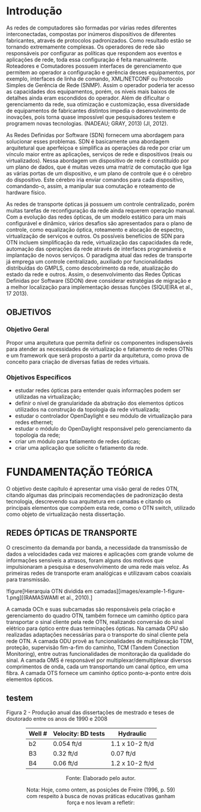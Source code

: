 # Introdução

As redes de computadores são formadas por várias redes diferentes interconectadas, compostas por inúmeros dispositivos de diferentes fabricantes, através de protocolos padronizados. Como resultado estão se tornando extremamente complexas. Os operadores de rede são responsáveis por configurar as políticas que respondem aos eventos e aplicações de rede, toda essa configuração é feita manualmente. Roteadores e Comutadores possuem interfaces de gerenciamento que permitem ao operador a configuração e gerência desses equipamentos, por exemplo, interfaces de linha de comando, XML/NETCONF ou Protocolo Simples de Gerência de Rede (SNMP). Assim o operador poderia ter acesso as capacidades dos equipamentos, porém, os níveis mais baixos de detalhes ainda eram escondidos do operador. Além de dificultar o gerenciamento da rede, sua otimização e customização, essa diversidade de equipamentos de fabricantes distintos impedia o desenvolvimento de inovações, pois torna quase impossível que pesquisadores testem e programem novas tecnologias. (NADEAU; GRAY, 2013) (JI, 2012).

As Redes Definidas por Software (SDN) fornecem uma abordagem para solucionar esses problemas. SDN é basicamente uma abordagem arquitetural que aperfeiçoa e simplifica as operações da rede por criar um vínculo maior entre as aplicações, serviços de rede e dispositivos (reais ou virtualizados). Nessa abordagem um dispositivo de rede é constituído por um plano de dados, que é muitas vezes uma matriz de comutação que liga as várias portas de um dispositivo, e um plano de controle que é o cérebro do dispositivo. Este cérebro iria enviar comandos para cada dispositivo, comandando-o, assim, a manipular sua comutação e roteamento de hardware físico.

As redes de transporte ópticas já possuem um controle centralizado, porém muitas tarefas de reconfiguração da rede ainda requerem operação manual. Com a evolução das redes ópticas, de um modelo estático para um mais configurável e dinâmico, vários desafios são apresentados para o plano de controle, como equalização óptica, roteamento e alocação de espectro, virtualização de serviços e outros. Os possíveis benefícios de SDN para OTN incluem simplificação da rede, virtualização das capacidades da rede, automação das operações da rede através de interfaces programáveis e implantação de novos serviços. O paradigma atual das redes de transporte já emprega um controle centralizado, auxiliado por funcionalidades distribuídas do GMPLS, como descobrimento da rede, atualização do estado da rede e outros. Assim, o desenvolvimento das Redes Ópticas Definidas por Software (SDON) deve considerar estratégias de migração e a melhor localização para implementação dessas funções (SIQUEIRA et al., 17 2013).

## OBJETIVOS

### Objetivo Geral

Propor uma arquitetura que permita definir os componentes indispensáveis para atender as necessidades de virtualização e fatiamento de redes OTNs e um framework que será proposto a partir da arquitetura, como prova de conceito para criação de diversas fatias de redes virtuais.

### Objetivos Específicos

- estudar redes ópticas para entender quais informações podem ser utilizadas na virtualização;
- definir o nível de granularidade da abstração dos elementos ópticos utilizados na construção da topologia da rede virtualizada;
- estudar o controlador OpenDaylight e seu módulo de virtualização para redes ethernet;
- estudar o módulo do OpenDaylight responsável pelo gerenciamento da topologia da rede;
- criar um módulo para fatiamento de redes ópticas;
- criar uma aplicação que solicite o fatiamento da rede.

# FUNDAMENTAÇÃO TEÓRICA

O objetivo deste capítulo é apresentar uma visão geral de redes OTN, citando algumas das principais recomendações de padronização desta tecnologia, descrevendo sua arquitetura em camadas e citando os principais elementos que compõem esta rede, como o OTN switch, utilizado como objeto de virtualização nesta dissertação.

## REDES ÓPTICAS DE TRANSPORTE

O crescimento da demanda por banda, a necessidade da transmissão de dados a velocidades cada vez maiores e aplicações com grande volume de informações sensíveis a atrasos, foram alguns dos motivos que impulsionaram a pesquisa e desenvolvimento de uma rede mais veloz. As primeiras redes de transporte eram analógicas e utilizavam cabos coaxiais para transmissão.

!figure[Hierarquia OTN dividida em camadas][images/example-1-figure-1.png][(RAMASWAMI et al., 2010).]

A camada OCh e suas subcamadas são responsáveis pela criação e gerenciamento do quadro OTN, também fornece um caminho óptico para transportar o sinal cliente pela rede OTN, realizando conversão do sinal elétrico para óptico entre duas terminações ópticas. Na camada OPU são realizadas adaptações necessárias para o transporte do sinal cliente pela rede OTN. A camada ODU provê as funcionalidades de multiplexação TDM, proteção, supervisão fim-a-fim do caminho, TCM (Tandem Conection Monitoring), entre outras funcionalidades de monitoração da qualidade do sinal. A camada OMS é responsável por multiplexar/demultiplexar diversos comprimentos de onda, cada um transportando um canal óptico, em uma fibra. A camada OTS fornece um caminho óptico ponto-a-ponto entre dois elementos ópticos.

## testem

<div class="floating">
    <p class="caption">Figura 2 - Produção anual das dissertações de mestrado e teses de doutorado entre os anos de 1990 e 2008</p>
    <center>
    <div class="table" style="width: 400px">
        <table width="400px" >
            <thead>
                <tr>
                    <th>Well #</th>
                    <th>Velocity: BD tests</th>
                    <th>Hydraulic</th>
                </tr>
            </thead>
            <tbody>
                <tr>
                    <td>b2</td>
                    <td>0.054 ft/d</td>
                    <td>1.1 x 10-2 ft/d</td>
                </tr>
                <tr>
                    <td>B3</td>
                    <td>0.32 ft/d</td>
                    <td>0.07 ft/d</td>
                </tr>
                <tr>
                    <td>B4</td>
                    <td>0.06 ft/d</td>
                    <td>1.2 x 10-2 ft/d</td>
                </tr>
            <tbody>
        </table>
        <p class="font">Fonte: Elaborado pelo autor.<p>
        <p class="note">Nota: Hoje, como ontem, as posições de Freire (1996, p. 59) com respeito à busca de novas práticas educativas ganham força e nos levam a refletir:<p>
    </div>
    </center>
</div>
